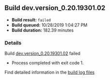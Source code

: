 ## Build dev.version_0.20.19301.02
- **Build result:** `failed`
- **Build queued:** 10/28/2019 1:04:27 PM
- **Build duration:** 182.39 minutes
### Details
Build [dev.version_0.20.19301.02](https://winappstudio.visualstudio.com/web/build.aspx?pcguid=a4ef43be-68ce-4195-a619-079b4d9834c2&builduri=vstfs%3a%2f%2f%2fBuild%2fBuild%2f31612) failed

+ Process completed with exit code 1.

Find detailed information in the [build log files]()
